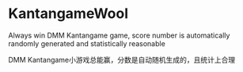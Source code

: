 # KantangameWool

Always win DMM Kantangame game, score number is automatically randomly generated and statistically reasonable

DMM Kantangame小游戏总能赢，分数是自动随机生成的，且统计上合理
